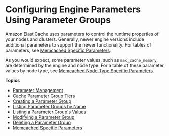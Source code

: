 # Configuring Engine Parameters Using Parameter Groups<a name="ParameterGroups"></a>

Amazon ElastiCache uses parameters to control the runtime properties of your nodes and clusters\. Generally, newer engine versions include additional parameters to support the newer functionality\. For tables of parameters, see [Memcached Specific Parameters](ParameterGroups.Memcached.md)\.

As you would expect, some parameter values, such as `max_cache_memory`, are determined by the engine and node type\. For a table of these parameter values by node type, see [Memcached Node\-Type Specific Parameters](ParameterGroups.Memcached.md#ParameterGroups.Memcached.NodeSpecific)\.

**Topics**
+ [Parameter Management](ParameterGroups.Management.md)
+ [Cache Parameter Group Tiers](ParameterGroups.Tiers.md)
+ [Creating a Parameter Group](ParameterGroups.Creating.md)
+ [Listing Parameter Groups by Name](ParameterGroups.ListingGroups.md)
+ [Listing a Parameter Group's Values](ParameterGroups.ListingValues.md)
+ [Modifying a Parameter Group](ParameterGroups.Modifying.md)
+ [Deleting a Parameter Group](ParameterGroups.Deleting.md)
+ [Memcached Specific Parameters](ParameterGroups.Memcached.md)